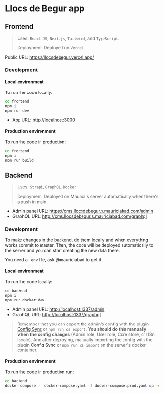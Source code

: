 # Llocs de Begur app

## Frontend

> Uses: `React JS`, `Next.js`, `Tailwind`, and `TypeScript`.
>
> Deployment: Deployed on `Vercel`.

Public URL: <https://llocsdebegur.vercel.app/>

### Development

#### Local environment

To run the code locally:

```sh
cd frontend
npm i
npm run dev
```

- App URL: <http://localhost:3000>

#### Production environment

To run the code in production:

```sh
cd frontend
npm i
npm run build
```

## Backend

> Uses: `Strapi`, `GraphQL`, `Docker`
>
> Deployment: Deployed on Maurici's server automatically when there's a push in main.

- Admin panel URL: <https://cms.llocsdebegur.s.mauriciabad.com/admin>
- GraphQL URL: <http://cms.llocsdebegur.s.mauriciabad.com/graphql>

### Development

To make changes in the backend, do them locally and when everything works commit to master. Then, the code will be deployed automatically to the server and you can start creating the new data there.

You need a `.env` file, ask @mauriciabad to get it.

#### Local environment

To run the code locally:

```sh
cd backend
npm i
npm run docker:dev
```

- Admin panel URL: <http://localhost:1337/admin>
- GraphQL URL: <http://localhost:1337/graphql>

> Remember that you can export the admin's config with the plugin [Config Sync](https://market.strapi.io/plugins/strapi-plugin-config-sync) or `npm run cs export`. **You should do this manually when the config changes** (Admin role, User role, Core store, or I18n locale). And after deploying, manually importing the config with the plugin [Config Sync](https://market.strapi.io/plugins/strapi-plugin-config-sync) or `npm run cs import` on the server's docker container.

#### Production environment

To run the code in production run:

```sh
cd backend
docker compose -f docker-compose.yaml -f docker-compose.prod.yaml up -d --build
```
